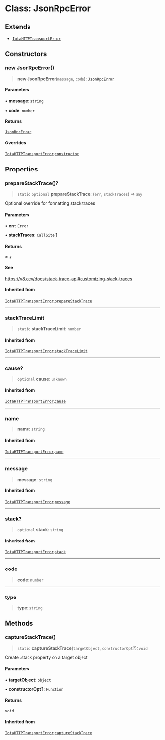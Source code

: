 # Class: JsonRpcError

## Extends

- [`IotaHTTPTransportError`](IotaHTTPTransportError.md)

## Constructors

### new JsonRpcError()

> **new JsonRpcError**(`message`, `code`): [`JsonRpcError`](JsonRpcError.md)

#### Parameters

• **message**: `string`

• **code**: `number`

#### Returns

[`JsonRpcError`](JsonRpcError.md)

#### Overrides

[`IotaHTTPTransportError`](IotaHTTPTransportError.md).[`constructor`](IotaHTTPTransportError.md#constructors)

## Properties

### prepareStackTrace()?

> `static` `optional` **prepareStackTrace**: (`err`, `stackTraces`) => `any`

Optional override for formatting stack traces

#### Parameters

• **err**: `Error`

• **stackTraces**: `CallSite`[]

#### Returns

`any`

#### See

https://v8.dev/docs/stack-trace-api#customizing-stack-traces

#### Inherited from

[`IotaHTTPTransportError`](IotaHTTPTransportError.md).[`prepareStackTrace`](IotaHTTPTransportError.md#preparestacktrace)

***

### stackTraceLimit

> `static` **stackTraceLimit**: `number`

#### Inherited from

[`IotaHTTPTransportError`](IotaHTTPTransportError.md).[`stackTraceLimit`](IotaHTTPTransportError.md#stacktracelimit)

***

### cause?

> `optional` **cause**: `unknown`

#### Inherited from

[`IotaHTTPTransportError`](IotaHTTPTransportError.md).[`cause`](IotaHTTPTransportError.md#cause)

***

### name

> **name**: `string`

#### Inherited from

[`IotaHTTPTransportError`](IotaHTTPTransportError.md).[`name`](IotaHTTPTransportError.md#name)

***

### message

> **message**: `string`

#### Inherited from

[`IotaHTTPTransportError`](IotaHTTPTransportError.md).[`message`](IotaHTTPTransportError.md#message)

***

### stack?

> `optional` **stack**: `string`

#### Inherited from

[`IotaHTTPTransportError`](IotaHTTPTransportError.md).[`stack`](IotaHTTPTransportError.md#stack)

***

### code

> **code**: `number`

***

### type

> **type**: `string`

## Methods

### captureStackTrace()

> `static` **captureStackTrace**(`targetObject`, `constructorOpt`?): `void`

Create .stack property on a target object

#### Parameters

• **targetObject**: `object`

• **constructorOpt?**: `Function`

#### Returns

`void`

#### Inherited from

[`IotaHTTPTransportError`](IotaHTTPTransportError.md).[`captureStackTrace`](IotaHTTPTransportError.md#capturestacktrace)
